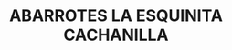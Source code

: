 ---
title: "ABARROTES LA ESQUINITA CACHANILLA"
url: /mexicali-baja-california/abarrotes-la-esquinita-cachanilla-calzada-campesinos/
shop: comodidad
---